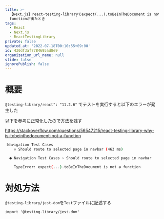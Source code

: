 ```yaml
---
title: >-
  【Next.js】react-testing-libraryでexpect(...).toBeInTheDocument is not a
  functionが出たとき
tags:
  - React
  - Next.js
  - ReactTestingLibrary
private: false
updated_at: '2022-07-18T00:10:55+09:00'
id: 430df3af7784695ad8e9
organization_url_name: null
slide: false
ignorePublish: false
---
```

# 概要

`@testing-library/react": "11.2.6"` でテストを実行すると以下のエラーが発生した

以下を参考に正常化したので方法を残す

https://stackoverflow.com/questions/56547215/react-testing-library-why-is-tobeinthedocument-not-a-function

```bash
 Navigation Test Cases
    ✕ Should route to selected page in navbar (463 ms)

  ● Navigation Test Cases › Should route to selected page in navbar

    TypeError: expect(...).toBeInTheDocument is not a function
```


# 対処方法

`@testing-library/jest-dom`を`Test`ファイルに記述する

```tsx:hoge.test.tsx
import '@testing-library/jest-dom'
```
